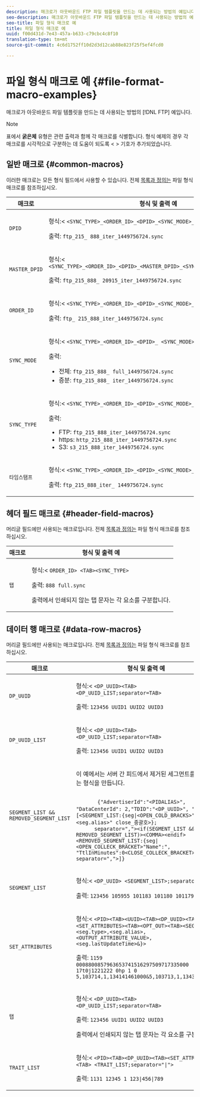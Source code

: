 ```yaml
---
description: 매크로가 아웃바운드 FTP 파일 템플릿을 만드는 데 사용되는 방법의 예입니다.
seo-description: 매크로가 아웃바운드 FTP 파일 템플릿을 만드는 데 사용되는 방법의 예입니다.
seo-title: 파일 형식 매크로 예
title: 파일 형식 매크로 예
uuid: f00d431d-7e43-457a-b633-c79cbc4c8f10
translation-type: tm+mt
source-git-commit: 4c6d1752ff10d2d3d12cab88e823f25f5ef4fcd0

---
```



# 파일 형식 매크로 예 {#file-format-macro-examples}

매크로가 아웃바운드 파일 템플릿을 만드는 데 사용되는 방법의 [!DNL FTP] 예입니다.

>[!NOTE]
>
>표에서 **굵은체** 유형은 관련 출력과 함께 각 매크로를 식별합니다. 형식 예제의 경우 각 매크로를 시각적으로 구분하는 데 도움이 되도록 &lt; &gt; 기호가 추가되었습니다.

## 일반 매크로 {#common-macros}

이러한 매크로는 모든 형식 필드에서 사용할 수 있습니다. 전체 [목록과 정의는](../formats/file-formats.md) 파일 형식 매크로를 참조하십시오.

<table id="table_B5073597219B470298EE614902DACAE8"> 
 <thead> 
  <tr> 
   <th colname="col1" class="entry"> 매크로 </th> 
   <th colname="col2" class="entry"> 형식 및 출력 예 </th> 
  </tr> 
 </thead>
 <tbody> 
  <tr> 
   <td colname="col1"> <p> <code>DPID </code> </p> </td> 
   <td colname="col2"> <p>형식:&lt; <code>&lt;SYNC_TYPE&gt;_&lt;ORDER_ID&gt;_&lt;DPID&gt;_&lt;SYNC_MODE&gt;_&lt;TIMESTAMP&gt;.sync </code> </p> <p>출력: <code>ftp_215_ 888_iter_1449756724.sync </code> </p> </td> 
  </tr> 
  <tr> 
   <td colname="col1"> <p> <code>MASTER_DPID </code> </p> </td> 
   <td colname="col2"> <p>형식:&lt; <code>&lt;SYNC_TYPE&gt;_&lt;ORDER_ID&gt;_&lt;DPID&gt;_&lt;MASTER_DPID&gt;_&lt;SYNC_MODE&gt;_&lt;TIMESTAMP&gt;.sync </code> </p> <p>출력: <code>ftp_215_888_ 20915_iter_1449756724.sync </code> </p> </td> 
  </tr> 
  <tr> 
   <td colname="col1"> <p> <code>ORDER_ID </code> </p> </td> 
   <td colname="col2"> <p>형식:&lt; <code>&lt;SYNC_TYPE&gt;_&lt;ORDER_ID&gt;_&lt;DPID&gt;_&lt;SYNC_MODE&gt;_&lt;TIMESTAMP&gt;.sync </code> </p> <p>출력: <code>ftp_ 215_888_iter_1449756724.sync </code> </p> </td> 
  </tr> 
  <tr> 
   <td colname="col1"> <p> <code>SYNC_MODE </code> </p> </td> 
   <td colname="col2"> <p>형식:&lt; <code>&lt;SYNC_TYPE&gt;_&lt;ORDER_ID&gt;_&lt;DPID&gt;_ &lt;SYNC_MODE&gt;_&lt;TIMESTAMP&gt;.sync </code> </p> <p>출력: 
     <ul id="ul_F63D7B78AF1246639D6ED85C1621B17C"> 
      <li id="li_4D0D7B4D047345FE861FCBA2BD0408ED">전체: <code>ftp_215_888_ full_1449756724.sync </code> </li> 
      <li id="li_23F4D1F6B2784E599EDA29AA457327E6">증분: <code>ftp_215_888_ iter_1449756724.sync </code> </li> 
     </ul> </p> </td> 
  </tr> 
  <tr> 
   <td colname="col1"> <p> <code>SYNC_TYPE </code> </p> </td> 
   <td colname="col2"> <p>형식:&lt; <code>&lt;SYNC_TYPE&gt;_&lt;ORDER_ID&gt;_&lt;DPID&gt;_&lt;SYNC_MODE&gt;_&lt;TIMESTAMP&gt;.sync </code> </p> <p>출력: 
     <ul id="ul_11B14E740E40474F8302BDB809C428FE"> 
      <li id="li_54A3EAA468B44AC8B2528F855E03D04B">FTP: <code>ftp_215_888_iter_1449756724.sync </code> </li> 
      <li id="li_93468C56B661463CA7F62B1F5D3A53FF">https: <code>http_215_888_iter_1449756724.sync </code> </li> 
      <li id="li_8A204C7BEDBC41C096FE953B5F827DEC">S3: <code>s3_215_888_iter_1449756724.sync </code> </li> 
     </ul> </p> </td> 
  </tr> 
  <tr> 
   <td colname="col1"> <p> <code>타임스탬프 </code> </p> </td> 
   <td colname="col2"> <p>형식:&lt; <code>&lt;SYNC_TYPE&gt;_&lt;ORDER_ID&gt;_&lt;DPID&gt;_&lt;SYNC_MODE&gt;_ &lt;TIMESTAMP&gt;.sync </code> </p> <p>출력: <code>ftp_215_888_iter_ 1449756724.sync </code> </p> </td> 
  </tr> 
 </tbody> 
</table>

## 헤더 필드 매크로 {#header-field-macros}

머리글 필드에만 사용되는 매크로입니다. 전체 [목록과 정의는](../formats/file-formats.md) 파일 형식 매크로를 참조하십시오.

<table id="table_ABC31B3D660D47969E111EBC734D5BBC"> 
 <thead> 
  <tr> 
   <th colname="col1" class="entry"> 매크로 </th> 
   <th colname="col2" class="entry"> 형식 및 출력 예 </th> 
  </tr> 
 </thead>
 <tbody> 
  <tr> 
   <td colname="col1"> <p> <code>탭 </code> </p> </td> 
   <td colname="col2"> <p>형식:&lt; <code>ORDER_ID&gt; &lt;TAB&gt;&lt;SYNC_TYPE&gt; </code> </p> <p>출력: <code>888 full.sync </code> </p> <p>출력에서 인쇄되지 않는 탭 문자는 각 요소를 구분합니다. </p> </td>
  </tr>
 </tbody>
</table>

## 데이터 행 매크로 {#data-row-macros}

머리글 필드에만 사용되는 매크로입니다. 전체 [목록과 정의는](../formats/file-formats.md) 파일 형식 매크로를 참조하십시오.

<table id="table_408C6DD2B9D54550B003EAC93562E64F"> 
 <thead> 
  <tr> 
   <th colname="col1" class="entry"> 매크로 </th> 
   <th colname="col2" class="entry"> 형식 및 출력 예 </th> 
  </tr> 
 </thead>
 <tbody> 
  <tr> 
   <td colname="col1"> <p> <code>DP_UUID </code> </p> </td> 
   <td colname="col2"> <p>형식:&lt; <code>&lt;DP_UUID&gt;&lt;TAB&gt;&lt;DP_UUID_LIST;separator=TAB&gt; </code> </p> <p>출력: <code>123456 UUID1 UUID2 UUID3 </code> </p> </td> 
  </tr> 
  <tr> 
   <td colname="col1"> <p> <code>DP_UUID_LIST </code> </p> </td> 
   <td colname="col2"> <p>형식:&lt; <code>&lt;DP_UUID&gt;&lt;TAB&gt; &lt;DP_UUID_LIST;separator=TAB&gt; </code> </p> <p>출력: <code>123456 UUID1 UUID2 UUID3 </code> </p> </td> 
  </tr> 
  <tr> 
   <td colname="col1"> <p> <code>SEGMENT_LIST &amp;&amp; REMOVED_SEGMENT_LIST </code> </p> </td> 
   <td colname="col2"> <p>이 예에서는 서버 간 피드에서 제거된 세그먼트를 반환하는 형식을 만듭니다. </p> <p> 
     <code>
       {"AdvertiserId":"&lt;PIDALIAS&gt;", "DataCenterId": 2,"TDID":"&lt;DP_UUID&gt;", "데이터":[&lt;SEGMENT_LIST:{seg|&lt;OPEN_COLD_BRACKS&gt;"Name":"&lt;seg.alias&gt;" close_중괄호&gt;};
      separator=","&gt;&lt;if(SEGMENT_LIST &amp;&amp; REMOVED_SEGMENT_LIST)&gt;&lt;COMMA&gt;&lt;endif&gt; &lt;REMOVED_SEGMENT_LIST:{seg|&lt;OPEN_COLLECK_BRACKET&gt;"Name":", "TtlInMinutes":0&lt;CLOSE_COLLECK_BRACKET&gt;}; separator=","&gt;]} </code> </p> </td> 
  </tr> 
  <tr> 
   <td colname="col1"> <p> <code>SEGMENT_LIST </code> </p> </td> 
   <td colname="col2"> <p>형식:&lt; <code>&lt;DP_UUID&gt; &lt;SEGMENT_LIST&gt;;separator=" "&gt; </code> </p> <p>출력: <code>123456 105955 101183 101180 101179 </code> </p> </td> 
  </tr> 
  <tr> 
   <td colname="col1"> <p> <code>SET_ATTRIBUTES </code> </p> </td> 
   <td colname="col2"> <p>형식:&lt; <code>&lt;PID&gt;&lt;TAB&gt;&lt;UUID&gt;&lt;TAB&gt;&lt;DP_UUID&gt;&lt;TAB&gt;&lt;SET_ATTRIBUTES&gt;&lt;TAB&gt;&lt;OPT_OUT&gt;&lt;TAB&gt;&lt;SEG|&lt;seg.type&gt;,&lt;seg.alias&gt;,&lt;OUTPUT_ATTRIBUTE_VALUE&gt;,&lt;seg.lastUpdateTime&gt;&amp;}&gt; </code> </p> <p>출력: <code>1159 0008800857963653741516297509717335000 17t0j1221222 0hp 1 0 5,103714,1,134141461000&amp;5,103713,1,13432506100 </code> </p> </td>
  </tr>
  <tr> 
   <td colname="col1"> <p> <code>탭 </code> </p> </td> 
   <td colname="col2"> <p>형식:&lt; <code>&lt;DP_UUID&gt;&lt;TAB&gt;&lt;DP_UUID_LIST;separator=TAB&gt; </code> </p> <p>출력: <code>123456 UUID1 UUID2 UUID3 </code> </p> <p>출력에서 인쇄되지 않는 탭 문자는 각 요소를 구분합니다. </p> </td> 
  </tr> 
  <tr> 
   <td colname="col1"> <p> <code>TRAIT_LIST </code> </p> </td> 
   <td colname="col2"> <p>형식:&lt; <code>&lt;PID&gt;&lt;TAB&gt;&lt;DP_UUID&gt;&lt;TAB&gt;&lt;SET_ATTRIBUTES&gt;&lt;TAB&gt; &lt;TRAIT_LIST;separator="|"&gt; </code> </p> <p>출력: <code>1131 12345 1 123|456|789 </code> </p> </td> 
  </tr> 
 </tbody> 
</table>
